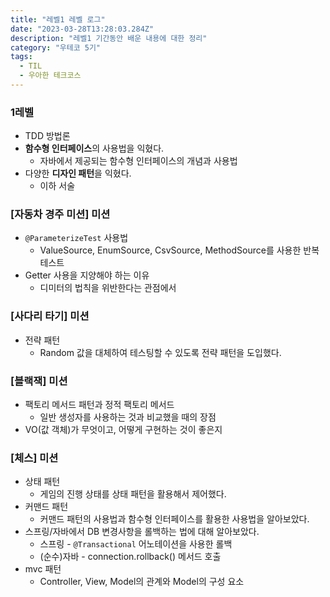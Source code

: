 ```yaml
---
title: "레벨1 레벨 로그"
date: "2023-03-28T13:28:03.284Z"
description: "레벨1 기간동안 배운 내용에 대한 정리"
category: "우테코 5기"
tags:
  - TIL
  - 우아한 테크코스
---
```


### 1레벨

- TDD 방법론
- **함수형 인터페이스**의 사용법을 익혔다.
  - 자바에서 제공되는 함수형 인터페이스의 개념과 사용법
- 다양한 **디자인 패턴**을 익혔다.
  - 이하 서술

### [자동차 경주 미션] 미션

- `@ParameterizeTest` 사용법
  - ValueSource, EnumSource, CsvSource, MethodSource를 사용한 반복 테스트
- Getter 사용을 지양해야 하는 이유
  - 디미터의 법칙을 위반한다는 관점에서

### [사다리 타기] 미션

- 전략 패턴
  - Random 값을 대체하여 테스팅할 수 있도록 전략 패턴을 도입했다.

### [블랙잭] 미션

- 팩토리 메서드 패턴과 정적 팩토리 메서드
  - 일반 생성자를 사용하는 것과 비교했을 때의 장점
- VO(값 객체)가 무엇이고, 어떻게 구현하는 것이 좋은지

### [체스] 미션

- 상태 패턴
  - 게임의 진행 상태를 상태 패턴을 활용해서 제어했다.
- 커맨드 패턴
  - 커맨드 패턴의 사용법과 함수형 인터페이스를 활용한 사용법을 알아보았다.
- 스프링/자바에서 DB 변경사항을 롤백하는 법에 대해 알아보았다.
  - 스프링 - `@Transactional` 어노테이션을 사용한 롤백
  - (순수)자바 - connection.rollback() 메서드 호출
- mvc 패턴
  - Controller, View, Model의 관계와 Model의 구성 요소
